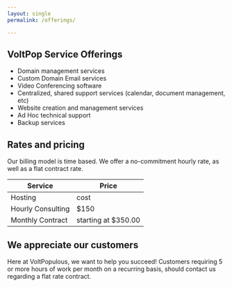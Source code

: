 ```yaml
---
layout: single
permalink: /offerings/

---
```

## VoltPop Service Offerings

* Domain management services
* Custom Domain Email services
* Video Conferencing software
* Centralized, shared support services (calendar, document management, etc)
* Website creation and management services
* Ad Hoc technical support
* Backup services

## Rates and pricing

Our billing model is time based. We offer a no-commitment hourly rate, as well as a flat contract rate.

| Service | Price |
|---------|-------|
| Hosting | cost |
| Hourly Consulting | $150 |
| Monthly Contract | starting at $350.00 |

## We appreciate our customers

Here at VoltPopulous, we want to help you succeed! Customers requiring 5 or more hours of work per month on a recurring basis, should contact us regarding a flat rate contract.
